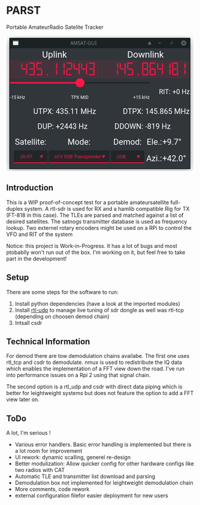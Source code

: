 # PARST
Portable AmateurRadio Satelite Tracker

![Image](example.gif)


## Introduction
This is a WIP proof-of-concept test for a portable amateursatellite full-duplex system. A rtl-sdr is used for RX and a hamlib compatible Rig for TX (FT-818 in this case). The TLEs are parsed and matched against a list of desired satellites. The satnogs transmitter database is used as frequency lookup.
Two externel rotary encoders might be used on a RPi to control the VFO and RIT of the system

Notice: this project is Work-in-Progress. It has a lot of bugs and most ptobablly won't run out of the box. I'm working on it, but feel free to take part in the development!

## Setup
There are some steps for the software to run:
1. Install python dependencies (have a look at the imported modules)
2. Install [rtl-udp](https://github.com/sysrun/rtl-sdr) to manage live tuning of sdr dongle as well was rtl-tcp (depending on choosen demod chain)
3. Intsall csdr

## Technical Information
For demod there are tow demodulation chains availabe. The first one uses rtl_tcp and csdr to demodulate. nmux is used to redistribute the IQ data which enables the implementation of a FFT view down the road. I've run into performance issues on a Rpi 2 using that signal chain.

The second option is a rtl_udp and csdr with direct data piping which is better for leightweight systems but does not feature the option to add a FFT view later on.

## ToDo
A lot, I'm serious !

- Various error handlers. Basic error handling is implemented but there is a lot room for improvement
- UI rework: dynamic scalling, generel re-design
- Better modulization: Allow quicker config for other hardware configs like two radios with CAT
- Automatic TLE and transmitter list download and parsing
- Demodulation box not implemented for leightweight demodulation chain
- More comments, code rework
- external configuration filefor easier deployment for new users
